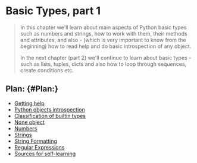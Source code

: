 # Basic Types, part 1

> In this chapter we'll learn about main aspects of Python basic types such as numbers and strings, how to work with them, their methods and attributes, and also - \(which is very important to know from the beginning\) how to read help and do basic introspection of any object.
>
> In the next chapter \(part 2\) we'll continue to learn about basic types - such as lists, tuples, dicts and also how to loop through sequences, create conditions etc.

## Plan: {#Plan:}

* [Getting help](/basic-types/getting-help.md)
* [Python objects introspection](/basic-types/introspection.md)
* [Classification of builtin types](/basic-types/classification-of-basic-types.md)
* [None object](/basic-types/none-object.md)
* [Numbers](/basic-types/number.md)
* [Strings](/basic-types/strings.md)
* [String Formatting](/basic-types/string-formatting.md)
* [Regular Expressions](/basic-types/regular-expressions.md)
* [Sources for self-learning](/chapter1/sources-for-self-learning.md)




